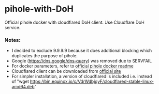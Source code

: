 # pihole-with-DoH
Official pihole docker with cloudflared DoH client. Use Cloudflare DoH service.

### Notes:
* I decided to exclude 9.9.9.9 because it does additional blocking which duplicates the purpose of pihole.
* Google (https://dns.google/dns-query) was removed due to SERVFAIL
* For docker parameters, refer to [official pihole docker readme](https://github.com/pi-hole/pi-hole)
* Cloudflared client can be downloaded from [official site](https://developers.cloudflare.com/argo-tunnel/downloads)
* For simpler installation, a version of cloudflared is included i.e. instead of "wget https://bin.equinox.io/c/VdrWdbjqyF/cloudflared-stable-linux-amd64.deb"

